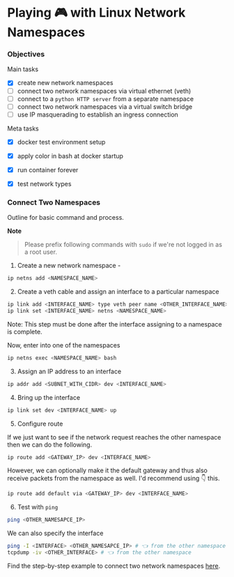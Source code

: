 # Playing 🎮 with Linux Network Namespaces 

### Objectives

Main tasks
- [x] create new network namespaces
- [ ] connect two network namespaces via virtual ethernet (veth) 
- [ ] connect to a `python HTTP server` from a separate namespace
- [ ] connect two network namespaces via a virtual switch bridge
- [ ] use IP masquerading to establish an ingress connection

Meta tasks
- [x] docker test environment setup
- [x] apply color in bash at docker startup 
- [x] run container forever
- [x] test network types



### Connect Two Namespaces

Outline for basic command and process. 

 **Note**
> Please prefix following commands with `sudo` if we're not logged in as a root user.


1. Create a new network namespace -

```bash
ip netns add <NAMESPACE_NAME>
```

2. Create a veth cable and assign an interface to a particular namespace

```bash
ip link add <INTERFACE_NAME> type veth peer name <OTHER_INTERFACE_NAME> 
ip link set <INTERFACE_NAME> netns <NAMESPACE_NAME>
```

Note: This step must be done after the interface assigning to a namespace is complete. 

Now, enter into one of the namespaces 

```bash
ip netns exec <NAMESPACE_NAME> bash
```

3. Assign an IP address to an interface

```bash
ip addr add <SUBNET_WITH_CIDR> dev <INTERFACE_NAME>
```

4. Bring up the interface

```bash
ip link set dev <INTERFACE_NAME> up
```

5. Configure route

If we just want to see if the network request reaches the other namespace then we can do the following.

```bash
ip route add <GATEWAY_IP> dev <INTERFACE_NAME>
```

However, we can optionally make it the default gateway and thus also receive packets from the namespace as well. I'd recommend using 👇 this.  

```bash
ip route add default via <GATEWAY_IP> dev <INTERFACE_NAME>
```

6. Test with `ping`

```bash
ping <OTHER_NAMESAPCE_IP>
```

We can also specify the interface

```bash
ping -I <INTERFACE> <OTHER_NAMESAPCE_IP> # 👈 from the other namespace
tcpdump -iv <OTHER_INTERFACE> # 👈 from the other namespace
```

Find the step-by-step example to connect two network namespaces [here](./docs/connect_via_veth.md). 
